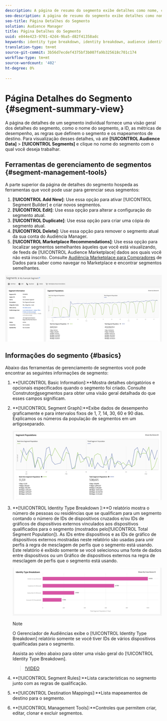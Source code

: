 ```yaml
---
description: A página de resumo do segmento exibe detalhes como nome, características no segmento, regras, dados de desempenho e informações de mapeamento de destino.
seo-description: A página de resumo do segmento exibe detalhes como nome, características no segmento, regras, dados de desempenho e informações de mapeamento de destino.
seo-title: Página Detalhes do Segmento
solution: Audience Manager
title: Página Detalhes do Segmento
uuid: e844e423-9701-42d4-9ba5-d82f41358adc
keywords: identity type breakdown, identity breakdown, audience identity reporting, cross-device, cross-device ID, device ID
translation-type: tm+mt
source-git-commit: 3b56d7ecdef4375bf3b007fa9b325618c701c174
workflow-type: tm+mt
source-wordcount: '402'
ht-degree: 0%

---
```



# Página Detalhes do Segmento {#segment-summary-view}

A página de detalhes de um segmento individual fornece uma visão geral dos detalhes do segmento, como o nome do segmento, a ID, as métricas de desempenho, as regras que definem o segmento e os mapeamentos de destino. Para visualização desses detalhes, vá até **[!UICONTROL Audience Data]** > **[!UICONTROL Segments]** e clique no nome do segmento com o qual você deseja trabalhar.

## Ferramentas de gerenciamento de segmentos {#segment-management-tools}

A parte superior da página de detalhes do segmento hospeda as ferramentas que você pode usar para gerenciar seus segmentos:

1. **[!UICONTROL Add New]**: Use essa opção para ativar [!UICONTROL Segment Builder] e criar novos segmentos.
2. **[!UICONTROL Edit]**: Use essa opção para alterar a configuração do segmento atual.
3. **[!UICONTROL Duplicate]**: Use essa opção para criar uma cópia do segmento atual.
4. **[!UICONTROL Delete]**: Use essa opção para remover o segmento atual da sua conta do Audiência Manager.
5. **[!UICONTROL Marketplace Recommendations]**: Use essa opção para localizar segmentos semelhantes àqueles que você está visualizando, de feeds de [!UICONTROL Audience Marketplace] dados aos quais você não está inscrito. Consulte [Audiência Marketplace para Compradores](../audience-marketplace/marketplace-data-buyers/marketplace-data-buyers.md) de Dados para saber como navegar no Marketplace e encontrar segmentos semelhantes.

![informações básicas do segmento](assets/basic-segment-information.png)

## Informações do segmento {#basics}

Abaixo das ferramentas de gerenciamento de segmentos você pode encontrar as seguintes informações de segmento:

1. **[!UICONTROL Basic Information]:**Mostra detalhes obrigatórios e opcionais especificados quando o segmento foi criado. Consulte Construtor[de](segment-builder.md)segmentos para obter uma visão geral detalhada do que esses campos significam.
2. **[!UICONTROL Segment Graph]:**Exibe dados de desempenho graficamente e para intervalos fixos de 1, 7, 14, 30, 60 e 90 dias. Explicamos os números da população de segmentos em um artigo[](../../features/segments/segment-builder-data.md)separado.

   ![gráfico de segmentos](assets/segment-graph.png)

3. **[!UICONTROL Identity Type Breakdown ]:**O relatório mostra o número de pessoas ou residências que se qualificam para um segmento contando o número de IDs de dispositivos cruzados e/ou IDs de gráficos de dispositivos externos vinculados aos dispositivos qualificados para o segmento (mostrados pelo[!UICONTROL Total Segment Population]). As IDs entre dispositivos e as IDs de gráfico de dispositivos externos mostradas neste relatório são usadas para unir perfis à regra de mesclagem de perfis que o segmento está usando. Este relatório é exibido somente se você selecionou uma fonte de dados entre dispositivos ou um Gráfico de dispositivos externos na regra de mesclagem de perfis que o segmento está usando.

   ![gráfico de segmentos](assets/segment-type.png)

   >[!NOTE]
   >
   >O Gerenciador de Audiências exibe o [!UICONTROL Identity Type Breakdown] relatório somente se você tiver IDs de vários dispositivos qualificadas para o segmento.

   Assista ao vídeo abaixo para obter uma visão geral do [!UICONTROL Identity Type Breakdown].
   >[!VIDEO](https://video.tv.adobe.com/v/27977/)

4. **[!UICONTROL Segment Rules]:**Lista características no segmento junto com as regras de qualificação.
5. **[!UICONTROL Destination Mappings]:**Lista mapeamentos de destino para o segmento.
6. **[!UICONTROL Management Tools]:**Controles que permitem criar, editar, clonar e excluir segmentos.
